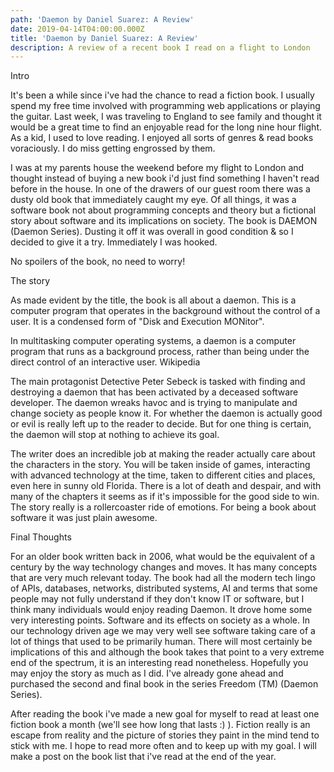 ```yaml
---
path: 'Daemon by Daniel Suarez: A Review'
date: 2019-04-14T04:00:00.000Z
title: 'Daemon by Daniel Suarez: A Review'
description: A review of a recent book I read on a flight to London
---
```

Intro



It's been a while since i've had the chance to read a fiction book. I usually spend my free time involved with programming web applications or playing the guitar. Last week, I was traveling to England to see family and thought it would be a great time to find an enjoyable read for the long nine hour flight. As a kid, I used to love reading. I enjoyed all sorts of genres & read books voraciously. I do miss getting engrossed by them.



I was at my parents house the weekend before my flight to London and thought instead of buying a new book i'd just find something I haven't read before in the house. In one of the drawers of our guest room there was a dusty old book that immediately caught my eye. Of all things, it was a software book not about programming concepts and theory but a fictional story about software and its implications on society. The book is DAEMON (Daemon Series). Dusting it off it was overall in good condition & so I decided to give it a try. Immediately I was hooked.



No spoilers of the book, no need to worry!



The story



As made evident by the title, the book is all about a daemon. This is a computer program that operates in the background without the control of a user. It is a condensed form of "Disk and Execution MONitor".







In multitasking computer operating systems, a daemon is a computer program that runs as a background process, rather than being under the direct control of an interactive user. Wikipedia



The main protagonist Detective Peter Sebeck is tasked with finding and destroying a daemon that has been activated by a deceased software developer. The daemon wreaks havoc and is trying to manipulate and change society as people know it. For whether the daemon is actually good or evil is really left up to the reader to decide. But for one thing is certain, the daemon will stop at nothing to achieve its goal.



The writer does an incredible job at making the reader actually care about the characters in the story. You will be taken inside of games, interacting with advanced technology at the time, taken to different cities and places, even here in sunny old Florida. There is a lot of death and despair, and with many of the chapters it seems as if it's impossible for the good side to win. The story really is a rollercoaster ride of emotions. For being a book about software it was just plain awesome.



Final Thoughts



For an older book written back in 2006, what would be the equivalent of a century by the way technology changes and moves. It has many concepts that are very much relevant today. The book had all the modern tech lingo of APIs, databases, networks, distributed systems, AI and terms that some people may not fully understand if they don't know IT or software, but I think many individuals would enjoy reading Daemon. It drove home some very interesting points. Software and its effects on society as a whole. In our technology driven age we may very well see software taking care of a lot of things that used to be primarily human. There will most certainly be implications of this and although the book takes that point to a very extreme end of the spectrum, it is an interesting read nonetheless. Hopefully you may enjoy the story as much as I did. I've already gone ahead and purchased the second and final book in the series Freedom (TM) (Daemon Series).



After reading the book i've made a new goal for myself to read at least one fiction book a month (we'll see how long that lasts :) ). Fiction really is an escape from reality and the picture of stories they paint in the mind tend to stick with me. I hope to read more often and to keep up with my goal. I will make a post on the book list that i've read at the end of the year.
